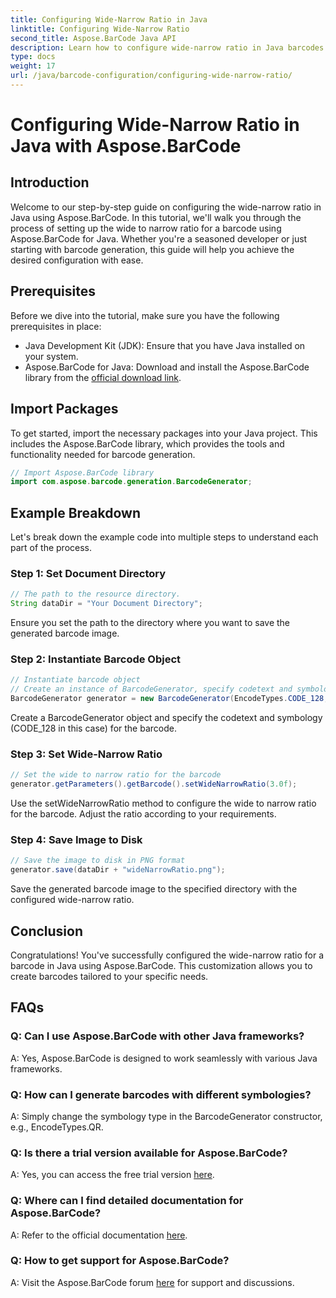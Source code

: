 ```yaml
---
title: Configuring Wide-Narrow Ratio in Java
linktitle: Configuring Wide-Narrow Ratio
second_title: Aspose.BarCode Java API
description: Learn how to configure wide-narrow ratio in Java barcodes using Aspose.BarCode. Follow our step-by-step guide for seamless customization.
type: docs
weight: 17
url: /java/barcode-configuration/configuring-wide-narrow-ratio/
---
```

# Configuring Wide-Narrow Ratio in Java with Aspose.BarCode

## Introduction

Welcome to our step-by-step guide on configuring the wide-narrow ratio in Java using Aspose.BarCode. In this tutorial, we'll walk you through the process of setting up the wide to narrow ratio for a barcode using Aspose.BarCode for Java. Whether you're a seasoned developer or just starting with barcode generation, this guide will help you achieve the desired configuration with ease.

## Prerequisites

Before we dive into the tutorial, make sure you have the following prerequisites in place:

- Java Development Kit (JDK): Ensure that you have Java installed on your system.
- Aspose.BarCode for Java: Download and install the Aspose.BarCode library from the [official download link](https://releases.aspose.com/barcode/java/).

## Import Packages

To get started, import the necessary packages into your Java project. This includes the Aspose.BarCode library, which provides the tools and functionality needed for barcode generation.

```java
// Import Aspose.BarCode library
import com.aspose.barcode.generation.BarcodeGenerator;
```

## Example Breakdown

Let's break down the example code into multiple steps to understand each part of the process.

### Step 1: Set Document Directory

```java
// The path to the resource directory.
String dataDir = "Your Document Directory";
```

Ensure you set the path to the directory where you want to save the generated barcode image.

### Step 2: Instantiate Barcode Object

```java
// Instantiate barcode object
// Create an instance of BarcodeGenerator, specify codetext and symbology in the constructor
BarcodeGenerator generator = new BarcodeGenerator(EncodeTypes.CODE_128, "12345678");
```

Create a BarcodeGenerator object and specify the codetext and symbology (CODE_128 in this case) for the barcode.

### Step 3: Set Wide-Narrow Ratio

```java
// Set the wide to narrow ratio for the barcode
generator.getParameters().getBarcode().setWideNarrowRatio(3.0f);
```

Use the setWideNarrowRatio method to configure the wide to narrow ratio for the barcode. Adjust the ratio according to your requirements.

### Step 4: Save Image to Disk

```java
// Save the image to disk in PNG format
generator.save(dataDir + "wideNarrowRatio.png");
```

Save the generated barcode image to the specified directory with the configured wide-narrow ratio.

## Conclusion

Congratulations! You've successfully configured the wide-narrow ratio for a barcode in Java using Aspose.BarCode. This customization allows you to create barcodes tailored to your specific needs.

## FAQs

### Q: Can I use Aspose.BarCode with other Java frameworks?
A: Yes, Aspose.BarCode is designed to work seamlessly with various Java frameworks.

### Q: How can I generate barcodes with different symbologies?
A: Simply change the symbology type in the BarcodeGenerator constructor, e.g., EncodeTypes.QR.

### Q: Is there a trial version available for Aspose.BarCode?
A: Yes, you can access the free trial version [here](https://releases.aspose.com/).

### Q: Where can I find detailed documentation for Aspose.BarCode?
A: Refer to the official documentation [here](https://reference.aspose.com/barcode/java/).

### Q: How to get support for Aspose.BarCode?
A: Visit the Aspose.BarCode forum [here](https://forum.aspose.com/c/barcode/13) for support and discussions.
